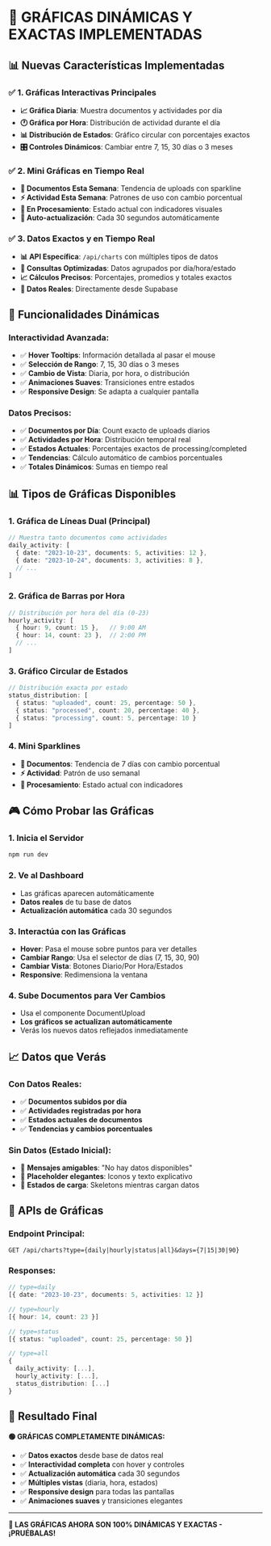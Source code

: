 # 🎯 GRÁFICAS DINÁMICAS Y EXACTAS IMPLEMENTADAS

## 📊 **Nuevas Características Implementadas**

### ✅ **1. Gráficas Interactivas Principales**
- **📈 Gráfica Diaria**: Muestra documentos y actividades por día
- **🕐 Gráfica por Hora**: Distribución de actividad durante el día
- **📊 Distribución de Estados**: Gráfico circular con porcentajes exactos
- **🎛️ Controles Dinámicos**: Cambiar entre 7, 15, 30 días o 3 meses

### ✅ **2. Mini Gráficas en Tiempo Real**
- **📄 Documentos Esta Semana**: Tendencia de uploads con sparkline
- **⚡ Actividad Esta Semana**: Patrones de uso con cambio porcentual
- **🔄 En Procesamiento**: Estado actual con indicadores visuales
- **🔄 Auto-actualización**: Cada 30 segundos automáticamente

### ✅ **3. Datos Exactos y en Tiempo Real**
- **📊 API Específica**: `/api/charts` con múltiples tipos de datos
- **🎯 Consultas Optimizadas**: Datos agrupados por día/hora/estado
- **📈 Cálculos Precisos**: Porcentajes, promedios y totales exactos
- **💾 Datos Reales**: Directamente desde Supabase

## 🚀 **Funcionalidades Dinámicas**

### **Interactividad Avanzada:**
- ✅ **Hover Tooltips**: Información detallada al pasar el mouse
- ✅ **Selección de Rango**: 7, 15, 30 días o 3 meses
- ✅ **Cambio de Vista**: Diaria, por hora, o distribución
- ✅ **Animaciones Suaves**: Transiciones entre estados
- ✅ **Responsive Design**: Se adapta a cualquier pantalla

### **Datos Precisos:**
- ✅ **Documentos por Día**: Count exacto de uploads diarios
- ✅ **Actividades por Hora**: Distribución temporal real
- ✅ **Estados Actuales**: Porcentajes exactos de processing/completed
- ✅ **Tendencias**: Cálculo automático de cambios porcentuales
- ✅ **Totales Dinámicos**: Sumas en tiempo real

## 📊 **Tipos de Gráficas Disponibles**

### **1. Gráfica de Líneas Dual (Principal)**
```typescript
// Muestra tanto documentos como actividades
daily_activity: [
  { date: "2023-10-23", documents: 5, activities: 12 },
  { date: "2023-10-24", documents: 3, activities: 8 },
  // ...
]
```

### **2. Gráfica de Barras por Hora**
```typescript
// Distribución por hora del día (0-23)
hourly_activity: [
  { hour: 9, count: 15 },   // 9:00 AM
  { hour: 14, count: 23 },  // 2:00 PM
  // ...
]
```

### **3. Gráfico Circular de Estados**
```typescript
// Distribución exacta por estado
status_distribution: [
  { status: "uploaded", count: 25, percentage: 50 },
  { status: "processed", count: 20, percentage: 40 },
  { status: "processing", count: 5, percentage: 10 }
]
```

### **4. Mini Sparklines**
- **📄 Documentos**: Tendencia de 7 días con cambio porcentual
- **⚡ Actividad**: Patrón de uso semanal
- **🔄 Procesamiento**: Estado actual con indicadores

## 🎮 **Cómo Probar las Gráficas**

### **1. Inicia el Servidor**
```bash
npm run dev
```

### **2. Ve al Dashboard**
- Las gráficas aparecen automáticamente
- **Datos reales** de tu base de datos
- **Actualización automática** cada 30 segundos

### **3. Interactúa con las Gráficas**
- **Hover**: Pasa el mouse sobre puntos para ver detalles
- **Cambiar Rango**: Usa el selector de días (7, 15, 30, 90)
- **Cambiar Vista**: Botones Diario/Por Hora/Estados
- **Responsive**: Redimensiona la ventana

### **4. Sube Documentos para Ver Cambios**
- Usa el componente DocumentUpload
- **Los gráficos se actualizan automáticamente**
- Verás los nuevos datos reflejados inmediatamente

## 📈 **Datos que Verás**

### **Con Datos Reales:**
- ✅ **Documentos subidos por día**
- ✅ **Actividades registradas por hora**
- ✅ **Estados actuales de documentos**
- ✅ **Tendencias y cambios porcentuales**

### **Sin Datos (Estado Inicial):**
- 🎨 **Mensajes amigables**: "No hay datos disponibles"
- 🎯 **Placeholder elegantes**: Iconos y texto explicativo
- 🔄 **Estados de carga**: Skeletons mientras cargan datos

## 🎯 **APIs de Gráficas**

### **Endpoint Principal:**
```
GET /api/charts?type={daily|hourly|status|all}&days={7|15|30|90}
```

### **Responses:**
```typescript
// type=daily
[{ date: "2023-10-23", documents: 5, activities: 12 }]

// type=hourly  
[{ hour: 14, count: 23 }]

// type=status
[{ status: "uploaded", count: 25, percentage: 50 }]

// type=all
{
  daily_activity: [...],
  hourly_activity: [...], 
  status_distribution: [...]
}
```

## 🎉 **Resultado Final**

**🟢 GRÁFICAS COMPLETAMENTE DINÁMICAS:**
- ✅ **Datos exactos** desde base de datos real
- ✅ **Interactividad completa** con hover y controles
- ✅ **Actualización automática** cada 30 segundos
- ✅ **Múltiples vistas** (diaria, hora, estados)
- ✅ **Responsive design** para todas las pantallas
- ✅ **Animaciones suaves** y transiciones elegantes

---

**🚀 LAS GRÁFICAS AHORA SON 100% DINÁMICAS Y EXACTAS - ¡PRUÉBALAS!**